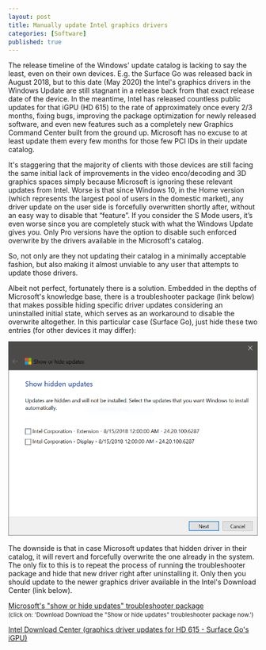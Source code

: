 ```yaml
---
layout: post
title: Manually update Intel graphics drivers
categories: [Software]
published: true
---
```


The release timeline of the Windows' update catalog is lacking to say the least, even on their own devices. E.g. the Surface Go was released back in August 2018, but to this date (May 2020) the Intel's graphics drivers in the Windows Update are still stagnant in a release back from that exact release date of the device. In the meantime, Intel has released countless public updates for that iGPU (HD 615) to the rate of approximately once every 2/3 months, fixing bugs, improving the package optimization for newly released software, and even new features such as a completely new Graphics Command Center built from the ground up. Microsoft has no excuse to at least update them every few months for those few PCI IDs in their update catalog.

It's staggering that the majority of clients with those devices are still facing the same initial lack of improvements in the video enco/decoding and 3D graphics spaces simply because Microsoft is ignoring these relevant updates from Intel. Worse is that since Windows 10, in the Home version (which represents the largest pool of users in the domestic market), any driver update on the user side is forcefully overwritten shortly after, without an easy way to disable that “feature”. If you consider the S Mode users, it’s even worse since you are completely stuck with what the Windows Update gives you. Only Pro versions have the option to disable such enforced overwrite by the drivers available in the Microsoft's catalog.

So, not only are they not updating their catalog in a minimally acceptable fashion, but also making it almost unviable to any user that attempts to update those drivers.

Albeit not perfect, fortunately there is a solution. Embedded in the depths of Microsoft's knowledge base, there is a troubleshooter package (link below) that makes possible hiding specific driver updates considering an uninstalled initial state, which serves as an workaround to disable the overwrite altogether. In this particular case (Surface Go), just hide these two entries (for other devices it may differ):

![Surface Go hide update entries](/public/download/show-hide-updates.png)

The downside is that in case Microsoft updates that hidden driver in their catalog, it will revert and forcefully overwrite the one already in the system. The only fix to this is to repeat the process of running the troubleshooter package and hide that new driver right after uninstalling it. Only then you should update to the newer graphics driver available in the Intel's Download Center (link below).

[Microsoft's "show or hide updates" troubleshooter package](https://support.microsoft.com/en-us/help/3183922/how-to-temporarily-prevent-a-windows-update-from-reinstalling-in-windo)<br>
<small>(click on: 'Download Download the "Show or hide updates" troubleshooter package now.')</small>

[Intel Download Center (graphics driver updates for HD 615 - Surface Go's iGPU)](https://downloadcenter.intel.com/product/96554/Intel-HD-Graphics-615)
